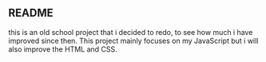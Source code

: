 ## README

this is an old school project that i decided to redo, to see how much i have improved since then.
This project mainly focuses on my JavaScript but i will also improve the HTML and CSS.